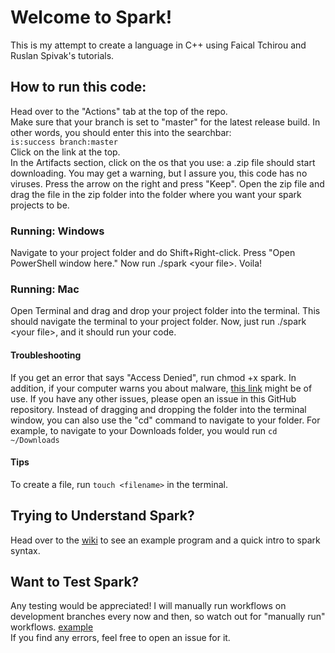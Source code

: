 # Welcome to Spark!
This is my attempt to create a language in C++ using Faical Tchirou and Ruslan Spivak's tutorials.<br>
## How to run this code:
Head over to the "Actions" tab at the top of the repo.    
Make sure that your branch is set to "master" for the latest release build. In other words, you should enter this into the searchbar:<br>
`is:success branch:master`<br>
Click on the link at the top.<br>
In the Artifacts section, click on the os that you use: a .zip file should start downloading. You may get a warning, but I assure you, this code has no viruses. Press the arrow on the right and press "Keep". Open the zip file and drag the file in the zip folder into the folder where you want your spark projects to be.<br>
### Running: Windows
Navigate to your project folder and do Shift+Right-click. Press "Open PowerShell window here." Now run ./spark \<your file\>. Voila!
### Running: Mac
Open Terminal and drag and drop your project folder into the terminal. This should navigate the terminal to your project folder. Now, just run ./spark \<your file\>, and it should run your code.
#### Troubleshooting
If you get an error that says "Access Denied", run chmod +x spark. In addition, if your computer warns you about malware, [this link](https://support.apple.com/guide/mac-help/open-a-mac-app-from-an-unidentified-developer-mh40616/mac) might be of use. If you have any other issues, please open an issue in this GitHub repository. Instead of dragging and dropping the folder into the terminal window, you can also use the "cd" command to navigate to your folder. For example, to navigate to your Downloads folder, you would run `cd ~/Downloads`
#### Tips
To create a file, run `touch <filename>` in the terminal. 
## Trying to Understand Spark? ## 
Head over to the [wiki](https://github.com/dantheking-crypto/spark/wiki) to see an example program and a quick intro to spark syntax.
## Want to Test Spark? ##
Any testing would be appreciated! I will manually run workflows on development branches every now and then, so watch out for "manually run" workflows. [example](https://prnt.sc/1957lxf)<br>
If you find any errors, feel free to open an issue for it.
